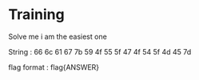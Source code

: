 # Training
Solve me i am the easiest one

String : 66 6c 61 67 7b 59 4f 55 5f 47 4f 54 5f 4d 45 7d

flag format : flag{ANSWER}
